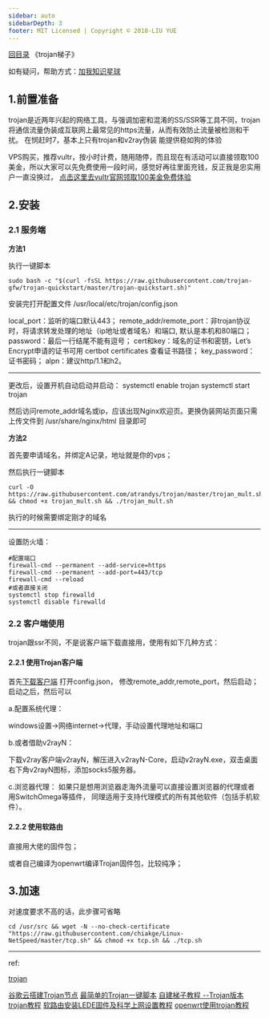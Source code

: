 ```yaml
---
sidebar: auto
sidebarDepth: 3
footer: MIT Licensed | Copyright © 2018-LIU YUE
---
```


[回目录](/docs/software)  《trojan梯子》

如有疑问，帮助方式：[加我知识星球](https://t.zsxq.com/3BayjMb)

## 1.前置准备

trojan是近两年兴起的网络工具，与强调加密和混淆的SS/SSR等工具不同，trojan将通信流量伪装成互联网上最常见的https流量，从而有效防止流量被检测和干扰。
在悯赶时7，基本上只有trojan和v2ray伪装 能提供稳如狗的体验

VPS购买，推荐vultr，按小时计费，随用随停，而且现在有活动可以直接领取100美金，所以大家可以先免费使用一段时间，感觉好再往里面充钱，反正我是忠实用户一直没换过，
[点击这里去vultr官网领取100美金免费体验](https://www.vultr.com/?ref=8491735-6G)

## 2.安装

### 2.1 服务端 

**方法1**

执行一键脚本
```
sudo bash -c "$(curl -fsSL https://raw.githubusercontent.com/trojan-gfw/trojan-quickstart/master/trojan-quickstart.sh)"
```
安装完打开配置文件
/usr/local/etc/trojan/config.json

local_port：监听的端口默认443；
remote_addr/remote_port：非trojan协议时，将请求转发处理的地址（ip地址或者域名）和端口, 默认是本机和80端口；
password：最后一行结尾不能有逗号；
cert和key：域名的证书和密钥，Let’s Encrypt申请的证书可用 certbot certificates 查看证书路径；
key_password：证书密码；
alpn：建议http/1.1和h2。

---
更改后，设置开机自动启动并启动：
systemctl enable trojan
systemctl start trojan

然后访问remote_addr域名或ip，应该出现Nginx欢迎页。更换伪装网站页面只需上传文件到 /usr/share/nginx/html 目录即可

**方法2**

首先要申请域名，并绑定A记录，地址就是你的vps；

然后执行一键脚本
```
curl -O https://raw.githubusercontent.com/atrandys/trojan/master/trojan_mult.sh && chmod +x trojan_mult.sh && ./trojan_mult.sh
```
执行的时候需要绑定刚才的域名

---

设置防火墙：
```
#配置端口
firewall-cmd --permanent --add-service=https
firewall-cmd --permanent --add-port=443/tcp
firewall-cmd --reload
#或者直接关闭
systemctl stop firewalld
systemctl disable firewalld
```

### 2.2 客户端使用

trojan跟ssr不同，不是说客户端下载直接用，使用有如下几种方式：

#### 2.2.1 使用Trojan客户端

首先[下载客户端](https://github.com/trojan-gfw/trojan/releases)
打开config.json，
修改remote_addr,remote_port，然后启动；
启动之后，然后可以

a.配置系统代理：

windows设置->网络internet->代理，手动设置代理地址和端口

b.或者借助v2rayN：

下载v2ray客户端v2rayN，解压进入v2rayN-Core，启动v2rayN.exe，双击桌面右下角v2rayN图标，添加socks5服务器。

c.浏览器代理：
如果只是想用浏览器走海外流量可以直接设置浏览器的代理或者用SwitchOmega等插件，
同理适用于支持代理模式的所有其他软件（包括手机软件）。

#### 2.2.2 使用软路由

直接用大佬的固件包；

或者自己编译为openwrt编译Trojan固件包，比较纯净；

## 3.加速

对速度要求不高的话，此步骤可省略

```
cd /usr/src && wget -N --no-check-certificate "https://raw.githubusercontent.com/chiakge/Linux-NetSpeed/master/tcp.sh" && chmod +x tcp.sh && ./tcp.sh
```

---

ref:

[trojan](https://trojan-gfw.github.io/trojan/)

[谷歌云搭建Trojan节点](https://www.youtube.com/watch?v=HytuSwW90rI&t=127s)
[最简单的Trojan一键脚本](https://www.atrandys.com/2019/1963.html)
[自建梯子教程 --Trojan版本](https://trojan-tutor.github.io/2019/04/10/p41.html)
[trojan教程](https://tlanyan.me/trojan-tutorial/)
[软路由安装LEDE固件及科学上网设置教程](https://www.youtube.com/watch?v=Q7D8iSHzyDg)
[openwrt使用trojan教程](https://www.atrandys.com/2020/2324.html)